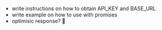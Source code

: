 - write instructions on how to obtain API_KEY and BASE_URL
- write example on how to use with promises
- optimisic response? 🤔
